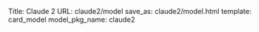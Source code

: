 Title: Claude 2
URL: claude2/model
save_as: claude2/model.html
template: card_model
model_pkg_name: claude2

